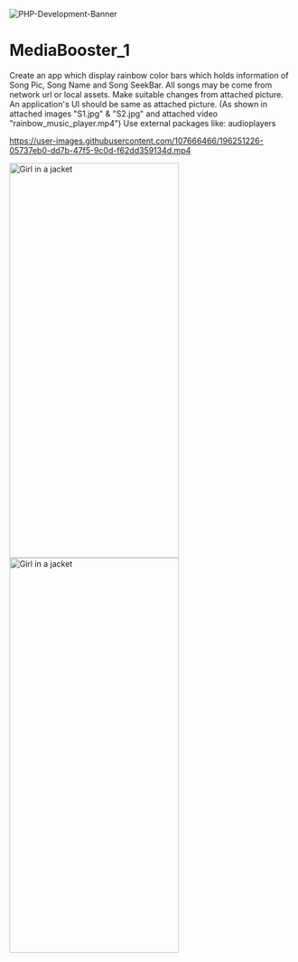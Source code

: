 ![PHP-Development-Banner](https://user-images.githubusercontent.com/107666466/210710955-0127f64e-d7c3-4af5-a5da-4c9d58a09a8d.jpg)
<!-- <img src="https://user-images.githubusercontent.com/107666466/196148682-5233b5f7-ddda-422d-be49-7af1695b37ef.png" width="1200" height="280"> -->


# MediaBooster_1
Create an app which display rainbow color bars which holds information of Song Pic, Song Name and Song SeekBar. All songs may be come from network url or local assets. Make suitable changes from attached picture. An application's UI should be same as attached picture. (As shown in attached images "S1.jpg" & "S2.jpg" and attached video "rainbow_music_player.mp4")
Use external packages like: audioplayers


https://user-images.githubusercontent.com/107666466/196251226-05737eb0-dd7b-47f5-9c0d-f62dd359134d.mp4


<img src="https://user-images.githubusercontent.com/107666466/196251474-1cbe9100-969d-4e7c-98a5-4ab4dec1f32a.jpg" alt="Girl in a jacket" width="300" height="700">
  
<img src="https://user-images.githubusercontent.com/107666466/196251528-a1f7ecaa-cf8c-4eda-a511-b0a808caaf02.jpg" alt="Girl in a jacket" width="300" height="700">


